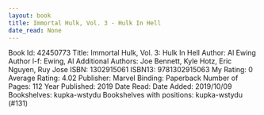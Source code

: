 ```yaml
---
layout: book
title: Immortal Hulk, Vol. 3 - Hulk In Hell
date_read: None
---
```


Book Id: 42450773
Title: Immortal Hulk, Vol. 3: Hulk In Hell
Author: Al Ewing
Author l-f: Ewing, Al
Additional Authors: Joe Bennett, Kyle Hotz, Eric    Nguyen, Ruy Jose
ISBN: 1302915061
ISBN13: 9781302915063
My Rating: 0
Average Rating: 4.02
Publisher: Marvel
Binding: Paperback
Number of Pages: 112
Year Published: 2019
Date Read: 
Date Added: 2019/10/09
Bookshelves: kupka-wstydu
Bookshelves with positions: kupka-wstydu (#131)

